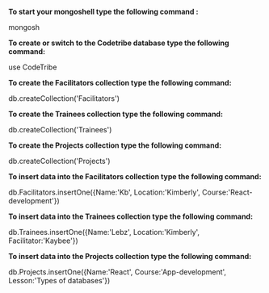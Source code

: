 **To start your mongoshell type the following command :**

mongosh

**To create or switch to the Codetribe database type the following command:**

use CodeTribe

**To create the Facilitators collection type the following command:**

db.createCollection('Facilitators')

**To create the Trainees collection type the following command:**

db.createCollection('Trainees')

**To create the Projects collection type the following command:**

db.createCollection('Projects')

**To insert data into the Facilitators collection type the following command:**

db.Facilitators.insertOne({Name:'Kb', Location:'Kimberly', Course:'React-development'})

**To insert data into the Trainees collection type the following command:**

db.Trainees.insertOne({Name:'Lebz', Location:'Kimberly', Facilitator:'Kaybee'})

**To insert data into the Projects collection type the following command:**

db.Projects.insertOne({Name:'React', Course:'App-development', Lesson:'Types of databases'})
